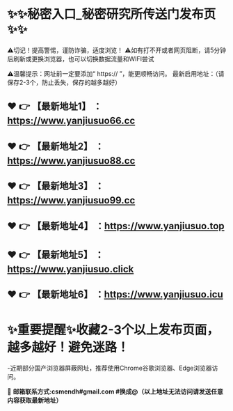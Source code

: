 :sparkles::sparkles:秘密入口_秘密研究所传送门发布页:sparkles::sparkles:
==
⚠切记！提高警惕，谨防诈骗，适度浏览！
⚠如有打不开或者网页阻断，请5分钟后刷新或更换浏览器，也可以切换数据流量和WIFI尝试

⚠温馨提示：网址前一定要添加“ https:// ”，能更顺畅访问。
最新启用地址：（请保存2-3个，防止丢失，保存的越多越好）

:heart: :point_right: 【最新地址1】 ：https://www.yanjiusuo66.cc
------
:heart: :point_right: 【最新地址2】 ：https://www.yanjiusuo88.cc
------
:heart: :point_right: 【最新地址3】 ：https://www.yanjiusuo99.cc
------
:heart: :point_right: 【最新地址4】 ：https://www.yanjiusuo.top
------
:heart: :point_right: 【最新地址5】 ：https://www.yanjiusuo.click
------
:heart: :point_right: 【最新地址6】 ：https://www.yanjiusuo.icu
------
:sparkles:重要提醒:sparkles:收藏2-3个以上发布页面，越多越好！避免迷路！
==
-近期部分国产浏览器屏蔽网址，推荐使用Chrome谷歌浏览器、Edge浏览器访问。

:e-mail: __邮箱联系方式:csmendh#gmail.com #换成@（以上地址无法访问请发送任意内容获取最新地址）__
